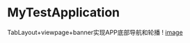 # MyTestApplication
TabLayout+viewpage+banner实现APP底部导航和轮播
! [ image ](https://github.com/jingbeibei/MyTestApplication/blob/master/resultPic/效果图1.gif)